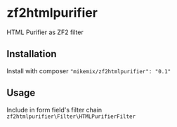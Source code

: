 # zf2htmlpurifier
HTML Purifier as ZF2 filter

Installation
------------

Install with composer ```"mikemix/zf2htmlpurifier": "0.1"```

Usage
-----

Include in form field's filter chain ```zf2htmlpurifier\Filter\HTMLPurifierFilter```
